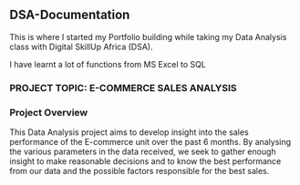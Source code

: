 ## DSA-Documentation

This is where I started my Portfolio building while taking my Data Analysis class with Digital SkillUp Africa (DSA).

I have learnt a lot of functions from MS Excel to SQL

### PROJECT TOPIC: E-COMMERCE SALES ANALYSIS

### Project Overview
This Data Analysis project aims to develop insight into the sales performance of the E-commerce unit over the past 6 months. By analysing the various parameters in the data received, we seek to gather enough insight to make reasonable decisions and to know the best performance from our data and the possible factors responsible for the best sales.


